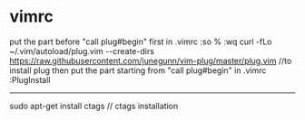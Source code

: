 # vimrc
put the part before "call plug#begin" first in .vimrc
:so %
:wq
curl -fLo ~/.vim/autoload/plug.vim --create-dirs https://raw.githubusercontent.com/junegunn/vim-plug/master/plug.vim
//to install plug
then put the part starting from "call plug#begin" in .vimrc
:PlugInstall

--------------------------------------------------
sudo apt-get install ctags // ctags installation
